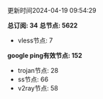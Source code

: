 更新时间2024-04-19 09:54:29

**总订阅: 34**
**总节点: 5622**
- vless节点: 7

**google ping有效节点: 152**
- trojan节点: 28
- ss节点: 66
- v2ray节点: 58

